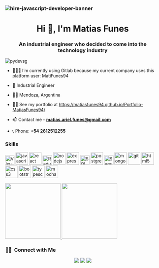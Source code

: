 ### ![hire-javascript-developer-banner](https://user-images.githubusercontent.com/66705822/100891556-211aa600-3498-11eb-84d7-7e9d43c8331c.jpg)
<h1 align="center">Hi 👋, I'm Matias Funes</h1>
<h3 align="center">An industrial engineer who decided to come into the technology industry</h3>

<p align="left"> <img src="https://komarev.com/ghpvc/?username=MatiasFunes94" alt="pydevsg" /> </p>

- 🧑🏻‍💻 I’m currently using Gitlab because my current company uses this platform user: MatiFunes94

- 🚀 Industrial Engineer

- ✌🏻 Mendoza, Argentina

- 👨‍💻 See my portfolio at https://matiasfunes94.github.io/Portfolio-MatiasFunes94/

- 📫 Contact me - **matias.ariel.funes@gmail.com**

- 📞 Phone: **+54 2612512255**

### Skills
<p align="left">
<img height=30 alt="Visual Studio Code" src="https://upload.wikimedia.org/wikipedia/commons/thumb/2/2d/Visual_Studio_Code_1.18_icon.svg/1024px-Visual_Studio_Code_1.18_icon.svg.png" />
<img src="https://devicons.github.io/devicon/devicon.git/icons/javascript/javascript-original.svg" alt="javascript" width="40" height="40"/>
<img src="https://devicons.github.io/devicon/devicon.git/icons/react/react-original-wordmark.svg" alt="react" width="40" height="40"/>
<img src="https://img.icons8.com/color/48/000000/redux.png" height=30 alt="Redux"  />
<img src="https://devicons.github.io/devicon/devicon.git/icons/nodejs/nodejs-original-wordmark.svg" alt="nodejs" width="40" height="40"/>
<img src="https://devicons.github.io/devicon/devicon.git/icons/express/express-original-wordmark.svg" alt="express" width="40" height="40"/>
<img src="https://www.logolynx.com/images/logolynx/c0/c0f84d9509d6690a70ce4c596f740c62.png" height=30 alt="SQL"/>
<img src="https://icongr.am/devicon/postgresql-original.svg?size=128&color=currentColor" alt="postgresql40" height="40"/>
<img height=30 alt="Sequelize ORM" src="https://cdn.worldvectorlogo.com/logos/sequelize.svg" />
<img src="https://devicons.github.io/devicon/devicon.git/icons/mongodb/mongodb-original-wordmark.svg" alt="mongodb" width="40" height="40"/> 
<img src="https://www.vectorlogo.zone/logos/git-scm/git-scm-icon.svg" alt="git" width="40" height="40" /> 
<img src="https://devicons.github.io/devicon/devicon.git/icons/html5/html5-original-wordmark.svg" alt="html5" width="40" height="40"/>
<img src="https://devicons.github.io/devicon/devicon.git/icons/css3/css3-original-wordmark.svg" alt="css3" width="40" height="40"/>
<img src="https://devicons.github.io/devicon/devicon.git/icons/bootstrap/bootstrap-plain.svg" alt="bootstrap" width="40" height="40"/>
<img src="https://devicons.github.io/devicon/devicon.git/icons/typescript/typescript-original.svg" alt="typescript" width="40" height="40"/>
<img src="https://icongr.am/devicon/mocha-plain.svg?size=128&color=currentColor" alt="mocha" width="40" height="40"/>

<p>
<a href="https://github.com/AVS1508">
  <img height="180em" src="https://github-readme-stats.vercel.app/api?username=MatiasFunes94&show_icons=true&theme=radical" />
  <img height="180em" src="https://github-readme-stats-eight-theta.vercel.app/api/top-langs/?username=MatiasFunes94&theme=radical&layout=compact&exclude_lang=java+r" />
</a>
</p>

<h3> 🤝🏻 &nbsp;Connect with Me </h3>

<p align="center">
<a href="https://matiasfunes94.github.io/Portfolio-MatiasFunes94/"><img src="https://img.shields.io/badge/-MatiasFunes94.io-3423A6?style=flat-square&logo=Google-Chrome&logoColor=white"/></a>
<a href="https://www.linkedin.com/in/matias-ariel-funes/"><img src="https://img.shields.io/badge/-Matias%20Funes-0077B5?style=flat-square&logo=Linkedin&logoColor=white"/></a>
<a href="mailto:matias.ariel.funes@gamil.com"><img src="https://img.shields.io/badge/-matias.ariel.funes@gamil.com-D14836?style=flat-square&logo=Gmail&logoColor=white"/></a>

